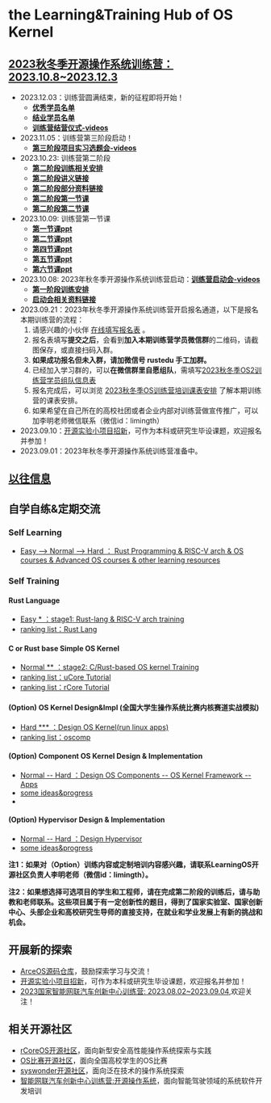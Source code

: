 # the Learning&Training Hub of OS Kernel

## [2023秋冬季开源操作系统训练营：2023.10.8~2023.12.3](https://github.com/LearningOS/rust-based-os-comp2023)
- 2023.12.03：训练营圆满结束，新的征程即将开始！
  - [**优秀学员名单**](https://github.com/LearningOS/rust-based-os-comp2023/blob/main/excellent-students-2023winter.md)
  - [**结业学员名单**](https://github.com/LearningOS/rust-based-os-comp2023/blob/main/graduate-students-2023winter.md)
  - [**训练营结营仪式-videos**](https://meeting.tencent.com/v2/cloud-record/share?id=54cbe9a8-fa09-4ac4-82ce-5888129808e7&from=3)
- 2023.11.05：训练营第三阶段启动！
  - [**第三阶段项目实习选题会-videos**](https://meeting.tencent.com/v2/cloud-record/share?id=54cbe9a8-fa09-4ac4-82ce-5888129808e7&from=3)
- 2023.10.23: 训练营第二阶段
  - [**第二阶段训练相关安排**](https://github.com/LearningOS/rust-based-os-comp2023/blob/main/2023-autumn-scheduling-2.md)
  - [**第二阶段讲义链接**](https://sjodqtoogh.feishu.cn/docx/FICVde0z2okapCxTecPcCRoRnSd)
  - [**第二阶段部分资料链接**](https://cloud.tsinghua.edu.cn/d/51b02806997d459783e0/?p=%2F%E7%9B%B8%E5%85%B3%E8%B5%84%E6%96%99&mode=list)
  - [**第二阶段第一节课**](https://cloud.tsinghua.edu.cn/d/51b02806997d459783e0/files/?p=%2Frcore%E5%AD%A6%E4%B9%A0%2F%E4%BB%8E%E4%B8%80%E4%B8%AABare%20Metal%20APP%E5%BC%80%E5%A7%8B.pdf)
  - [**第二阶段第二节课**](https://cloud.tsinghua.edu.cn/d/51b02806997d459783e0/files/?p=%2Frcore%E5%AD%A6%E4%B9%A0%2FrCore%E5%86%85%E5%AD%98%E7%AE%A1%E7%90%86%E5%92%8C%E9%A1%B5%E8%A1%A8.pdf)
- 2023.10.09: 训练营第一节课
  - [**第一节课ppt**](https://cloud.tsinghua.edu.cn/d/51b02806997d459783e0/files/?p=%2FRust%E7%AC%AC%E4%B8%80%E6%AC%A1%E5%AD%A6%E4%B9%A0.pdf)
  - [**第二节课ppt**](https://cloud.tsinghua.edu.cn/d/51b02806997d459783e0/files/?p=%2FRust%E7%AC%AC%E4%BA%8C%E6%AC%A1%E5%AD%A6%E4%B9%A0.pdf)
  - [**第四节课ppt**](https://cloud.tsinghua.edu.cn/d/51b02806997d459783e0/files/?p=%2FRust%E7%AC%AC%E5%9B%9B%E6%AC%A1%E8%AF%BE.pptx)
  - [**第五节课ppt**](https://cloud.tsinghua.edu.cn/d/51b02806997d459783e0/files/?p=%2F%E7%AC%AC%E4%BA%94%E6%AC%A1%E8%AF%BE%E7%A8%8Bppt.pptx)
  - [**第六节课ppt**](https://cloud.tsinghua.edu.cn/d/51b02806997d459783e0/files/?p=%2F%E7%AC%AC%E5%85%AD%E6%AC%A1%E8%AF%BE%E7%A8%8B.pptx)
- 2023.10.08: 2023年秋冬季开源操作系统训练营启动：[**训练营启动会-videos**](https://meeting.tencent.com/v2/cloud-record/share?id=01c332dd-3787-4e2b-97dd-faa15caf7f73&from=3)
    - [**第一阶段训练安排**](https://github.com/LearningOS/rust-based-os-comp2023/blob/main/2023-autumn-scheduling-1.md)
    - [**启动会相关资料链接**](https://cloud.tsinghua.edu.cn/d/51b02806997d459783e0/?p=%2F%E5%90%AF%E5%8A%A8%E4%BC%9A&mode=list)
- 2023.09.21：2023年秋冬季开源操作系统训练营开启报名通道，以下是报名本期训练营的流程：
  1. 请感兴趣的小伙伴 [在线填写报名表](https://www.wjx.cn/vm/wUtNWVR.aspx) 。
  2. 报名表填写**提交之后**，会看到**加入本期训练营学员微信群**的二维码，请截图保存，或直接扫码入群。
  3. **如果成功报名但未入群，请加微信号 rustedu 手工加群。**
  4. 已经加入学习群的，可以**在微信群里自愿组队**，需填写[2023秋冬季OS2训练营学员组队信息表](https://docs.qq.com/sheet/DWXlSV1VXYVpGY3JD?tab=BB08J2)
  5. 报名完成后，可以浏览 [2023秋冬季OS训练营培训课表安排](https://docs.qq.com/sheet/DUHZ3anNKUW53TXdL?tab=000001) 了解本期训练营的课表安排。
  6. 如果希望在自己所在的高校社团或者企业内部对训练营做宣传推广，可以加李明老师微信联系（微信id：limingth）
- 2023.09.10：[开源实验小项目招新](https://github.com/orgs/rcore-os/discussions/categories/ideas)，可作为本科或研究生毕设课题，欢迎报名并参加！
- 2023.09.01：2023年秋冬季开源操作系统训练营准备中。

## [以往信息](./log.md)

## 自学自练&定期交流

### Self Learning
- [Easy --> Normal  --> Hard ： Rust Programming & RISC-V arch & OS courses & Advanced OS courses & other learning resources](https://github.com/LearningOS/rust-based-os-comp2023/blob/main/relatedinfo.md)
 
### Self Training
#### Rust Language
- [Easy * ：stage1: Rust-lang & RISC-V arch training](https://github.com/LearningOS/rust-based-os-comp2023/blob/main/scheduling-1.md)
- [ranking list：Rust Lang](https://learningos.github.io/rust-rustlings-ranking/)
#### C or Rust base Simple OS Kernel
- [Normal ** ：stage2: C/Rust-based OS kernel Training](https://github.com/LearningOS/rust-based-os-comp2023/blob/main/scheduling-2.md)
- [ranking list：uCore Tutorial]( https://learningos.github.io/2023S-OS-uCore-Classroom-Rank-list/)
- [ranking list：rCore Tutorial]( https://learningos.github.io/2023S-OS-rCore-Classroom-Rank-list/)
  
#### (Option) OS Kernel Design&Impl (全国大学生操作系统比赛内核赛道实战模拟)
- [Hard *** ：Design OS Kernel(run linux apps)](https://github.com/LearningOS/oscomp-kernel-training)
- [ranking list：oscomp](https://os-autograding.github.io/classroom-grading-template/)

#### (Option) Component OS Kernel Design & Implementation
- [Normal -- Hard  ：Design OS Components -- OS Kernel Framework -- Apps](https://github.com/rcore-os/arceos)
- [some ideas&progress](https://github.com/orgs/rcore-os/discussions/categories/ideas)
- 
#### (Option) Hypervisor Design & Implementation
- [Normal -- Hard  ：Design Hypervisor](https://github.com/LearningOS/RVM-Tutorial)
- [some ideas&progress](https://github.com/orgs/rcore-os/discussions/13)

**注1：如果对（Option）训练内容或定制培训内容感兴趣，请联系LearningOS开源社区负责人李明老师（微信id：limingth）。**

**注2：如果想选择可选项目的学生和工程师，请在完成第二阶段的训练后，请与助教和老师联系。这些项目属于有一定创新性的题目，得到了国家实验室、国家创新中心、头部企业和高校研究生导师的直接支持，在就业和学业发展上有新的挑战和机会。**

## 开展新的探索
- [ArceOS源码仓库](https://github.com/rcore-os/arceos)，鼓励探索学习与交流！
- [开源实验小项目招新](https://github.com/orgs/rcore-os/discussions/categories/ideas)，可作为本科或研究生毕设课题，欢迎报名并参加！
- [2023国家智能网联汽车创新中心训练营: 2023.08.02~2023.09.04](https://github.com/cicvedu),欢迎关注！
  
## 相关开源社区
- [rCoreOS开源社区](https://github.com/rcore-os)，面向新型安全高性能操作系统探索与实践
- [OS比赛开源社区](https://github.com/oscomp)，面向全国高校学生的OS比赛
- [syswonder开源社区](https://syswonder.org/)，面向泛在技术的操作系统探索
- [智能网联汽车创新中心训练营:开源操作系统](https://github.com/cicvedu)，面向智能驾驶领域的系统软件开发培训
